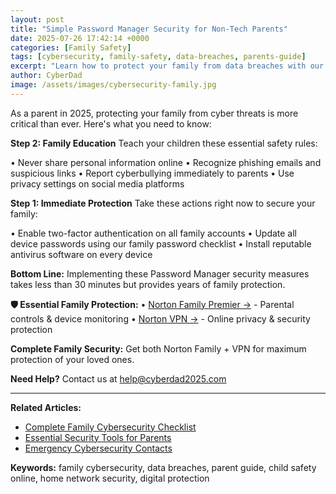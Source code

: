 ```yaml
---
layout: post
title: "Simple Password Manager Security for Non-Tech Parents"
date: 2025-07-26 17:42:14 +0000
categories: [Family Safety]
tags: [cybersecurity, family-safety, data-breaches, parents-guide]
excerpt: "Learn how to protect your family from data breaches with our expert cybersecurity guide. Simple steps every parent can implement today."
author: CyberDad
image: /assets/images/cybersecurity-family.jpg
---
```


As a parent in 2025, protecting your family from cyber threats is more critical than ever. Here's what you need to know:

**Step 2: Family Education**
Teach your children these essential safety rules:

• Never share personal information online
• Recognize phishing emails and suspicious links
• Report cyberbullying immediately to parents
• Use privacy settings on social media platforms

**Step 1: Immediate Protection**
Take these actions right now to secure your family:

• Enable two-factor authentication on all family accounts
• Update all device passwords using our family password checklist
• Install reputable antivirus software on every device



**Bottom Line:** Implementing these Password Manager security measures takes less than 30 minutes but provides years of family protection.

**🛡️ Essential Family Protection:**
• [Norton Family Premier →](https://www.dpbolvw.net/click-101495044-13287827) - Parental controls & device monitoring
• [Norton VPN →](https://www.tkqlhce.com/click-101495044-14039214) - Online privacy & security protection

**Complete Family Security:** Get both Norton Family + VPN for maximum protection of your loved ones.

**Need Help?** Contact us at help@cyberdad2025.com

---

**Related Articles:**
- [Complete Family Cybersecurity Checklist](/)
- [Essential Security Tools for Parents](/)
- [Emergency Cybersecurity Contacts](/)

**Keywords:** family cybersecurity, data breaches, parent guide, child safety online, home network security, digital protection